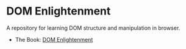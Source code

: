 # DOM Enlightenment

A repository for learning DOM structure and manipulation in browser.

- The Book: [DOM Enlightenment](http://domenlightenment.com/)
